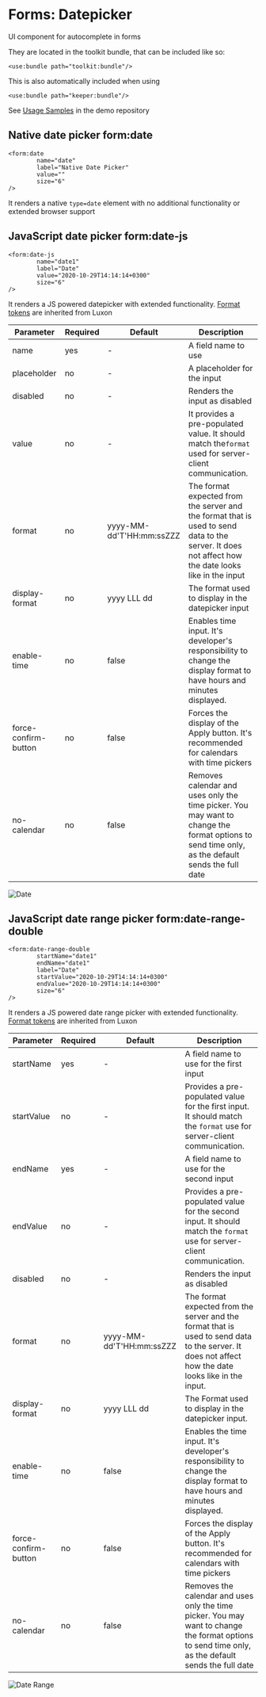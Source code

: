# Forms: Datepicker

UI component for autocomplete in forms

They are located in the toolkit bundle, that can be included like so:

```xhtml
<use:bundle path="toolkit:bundle"/>
```

This is also automatically included when using

```xhtml
<use:bundle path="keeper:bundle"/>
```

See [Usage Samples](https://github.com/spiral/app-keeper/blob/master/app/views/keeper/showcase/datepicker.dark.php) in
the demo repository

## Native date picker form:date

```xhtml
<form:date
        name="date"
        label="Native Date Picker"
        value=""
        size="6"
/>
```

It renders a native `type=date` element with no additional functionality or extended browser support

## JavaScript date picker form:date-js

```xhtml
<form:date-js
        name="date1"
        label="Date"
        value="2020-10-29T14:14:14+0300"
        size="6"
/>
```

It renders a JS powered datepicker with extended
functionality. [Format tokens](https://moment.github.io/luxon/docs/manual/formatting.html#table-of-tokens) are inherited
from Luxon

| Parameter            | Required | Default                  | Description                                                                                                                  |
|----------------------|----------|--------------------------|------------------------------------------------------------------------------------------------------------------------------|
| name                 | yes      | -                        | A field name to use                                                                                                            |
| placeholder          | no       | -                        | A placeholder for the input                                                                                                        |
| disabled             | no       | -                        | Renders the input as disabled                                                                                                     |
| value                | no       | -                        | It provides a pre-populated value. It should match the`format` used for server-client communication.                                      |
| format               | no       | yyyy-MM-dd'T'HH:mm:ssZZZ | The format expected from the server and the format that is used to send data to the server. It does not affect how the date looks like in the input    |
| display-format       | no       | yyyy LLL dd              | The format used to display in the datepicker input                                                                                  |
| enable-time          | no       | false                    | Enables time input. It's developer's responsibility to change the display format to have hours and minutes displayed.              |
| force-confirm-button | no       | false                    | Forces the display of the  Apply button. It's recommended for calendars with time pickers                                                 |
| no-calendar          | no       | false                    | Removes calendar and uses only the time picker. You may want to change the format options to send time only, as the default sends the full date |

![Date](https://user-images.githubusercontent.com/16134699/103222720-b7c27180-4935-11eb-9cc4-81ee3a2a0275.png)

## JavaScript date range picker form:date-range-double

```xhtml
<form:date-range-double
        startName="date1"
        endName="date1"
        label="Date"
        startValue="2020-10-29T14:14:14+0300"
        endValue="2020-10-29T14:14:14+0300"
        size="6"
/>
```

It renders a JS powered date range picker with extended
functionality. [Format tokens](https://moment.github.io/luxon/docs/manual/formatting.html#table-of-tokens) are inherited
from Luxon

| Parameter            | Required | Default                  | Description                                                                                                                  |
|----------------------|----------|--------------------------|------------------------------------------------------------------------------------------------------------------------------|
| startName            | yes      | -                        | A field name to use for the first input                                                                                            |
| startValue           | no       | -                        | Provides a pre-populated value for the first input. It should match the `format` use for server-client communication.                      |
| endName              | yes      | -                        | A field name to use for the second input                                                                                           |
| endValue             | no       | -                        | Provides a pre-populated value for the second input. It should match the `format` use for server-client communication.                     |
| disabled             | no       | -                        | Renders the input as disabled                                                                                                     |
| format               | no       | yyyy-MM-dd'T'HH:mm:ssZZZ | The format expected from the server and the format that is used to send data to the server. It does not affect how the date looks like in the input.    |
| display-format       | no       | yyyy LLL dd              | The Format used to display in the datepicker input.                                                                                  |
| enable-time          | no       | false                    | Enables the time input. It's developer's responsibility to change the display format to have hours and minutes displayed.              |
| force-confirm-button | no       | false                    | Forces the display of the  Apply button. It's recommended for calendars with time pickers                                                 |
| no-calendar          | no       | false                    | Removes the calendar and uses only the time picker. You may want to change the format options to send  time only, as the default sends the full date |

![Date Range](https://user-images.githubusercontent.com/16134699/103222719-b729db00-4935-11eb-876f-496a14a80cc3.png)
